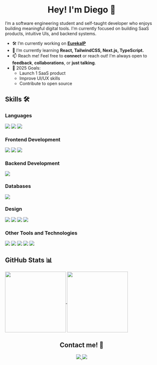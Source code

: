 <br>
<h1 align="center">Hey! I'm Diego 👋</h1>

I’m a software engineering student and self-taught developer who enjoys building meaningful digital tools. I'm currently focused on building SaaS products, intuitive UIs, and backend systems.

- 🛠️ I’m currently working on <a href="https://t.me/eureka_ip_bot" target="_blank"><strong>EurekaIP</strong></a>
- 🌱 I’m currently learning **React, TailwindCSS, Next.js, TypeScript.**
- 📫 Reach me! Feel free to **connect** or reach out! I'm always open to **feedback**, **collaborations**, or **just talking**.
- 🎯 2025 Goals:
  - Launch 1 SaaS product
  - Improve UI/UX skills
  - Contribute to open source

## Skills 🛠️

<h3> Languages </h3>
<span> 
    <img src="https://img.shields.io/badge/python-3670A0?style=for-the-badge&logo=python&logoColor=ffdd54">
    <img src="https://img.shields.io/badge/java-%23ED8B00.svg?style=for-the-badge&logo=openjdk&logoColor=white">
    <img src="https://img.shields.io/badge/PHP-777BB4?style=for-the-badge&logo=php&logoColor=white">
</span>



<h3>Frontend Development</h3>
<span> 
    <img src="https://img.shields.io/badge/HTML5-E34F26?style=for-the-badge&logo=html5&logoColor=white">
    <img src="https://img.shields.io/badge/CSS3-1572B6?style=for-the-badge&logo=css3&logoColor=white">
    <img src="https://img.shields.io/badge/Bootstrap-563D7C?style=for-the-badge&logo=bootstrap&logoColor=white">
</span>

<h3>Backend Development</h3>
<span> 
    <img src="https://img.shields.io/badge/Spring-6DB33F?style=for-the-badge&logo=spring&logoColor=white">
</span>

<h3>Databases</h3>
<span> 
    <img src="https://img.shields.io/badge/MySQL-005C84?style=for-the-badge&logo=mysql&logoColor=white">
</span>

<h3>Design</h3>
<span> 
    <img src="https://img.shields.io/badge/Adobe%20Photoshop-31A8FF?style=for-the-badge&logo=Adobe%20Photoshop&logoColor=black">
    <img src="https://img.shields.io/badge/Adobe%20Premiere%20Pro-9999FF?style=for-the-badge&logo=Adobe%20Premiere%20Pro&logoColor=white">
    <img src="https://img.shields.io/badge/Adobe%20Illustrator-FF9A00?style=for-the-badge&logo=adobe%20illustrator&logoColor=white">
    <img src="https://img.shields.io/badge/Canva-%2300C4CC.svg?style=for-the-badge&logo=Canva&logoColor=white">
</span>



<h3> Other Tools and Technologies </h3>
<span>
    <img src="https://img.shields.io/badge/Git-F05032?style=for-the-badge&logo=git&logoColor=white">
    <img src="https://img.shields.io/badge/Postman-FF6C37?style=for-the-badge&logo=Postman&logoColor=white">
    <img src="https://img.shields.io/badge/Markdown-000000?style=for-the-badge&logo=markdown&logoColor=white">
    <img src="https://img.shields.io/badge/jira-%230A0FFF.svg?style=for-the-badge&logo=jira&logoColor=white">
    <img src="https://img.shields.io/badge/Trello-%23026AA7.svg?style=for-the-badge&logo=Trello&logoColor=white">
</span>



    
## GitHub Stats 📊

<a href="https://github.com/diegoiarm">
  <img height=200 align="center" src="https://github-readme-stats.vercel.app/api?username=diegoiarm" />
</a>
<a href="https://github.com/diegoiarm">
  <img height=200 align="center" src="https://github-readme-stats.vercel.app/api/top-langs?username=diegoiarm&layout=compact&langs_count=8&card_width=320" />
</a>


<h2 align="center">Contact me! 🙌</h1>

<div align="center">
  <a href="mailto:diegoiarm.dev@gmail.com" target="_blank">
    <img src="https://img.shields.io/badge/Gmail-D14836?style=for-the-badge&logo=gmail&logoColor=white">
  </a>
  <a href="https://github.com/diegoiarm" target="_blank">
    <img src="https://img.shields.io/badge/github-%23121011.svg?style=for-the-badge&logo=github&logoColor=white">
  </a>
</div>

